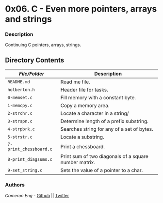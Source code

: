 # 0x06. C - Even more pointers, arrays and strings
### Description
Continuing C pointers, arrays, strings.

## Directory Contents

|   ***File/Folder***    |  **Description**                       |
|---------------|---------------------------------------|
| `README.md` |  Read me file. |
| `holberton.h` | Header file for tasks. |
| `0-memset.c` | Fill memory with a constant byte. |
| `1-memcpy.c` | Copy a memory area. |
| `2-strchr.c` | Locate a character in a string/ |
| `3-strspn.c` | Determine length of a prefix substring. |
| `4-strpbrk.c` | Searches string for any of a set of bytes. |
| `5-strstr.c` | Locate a substring. |
| `7-print_chessboard.c` | Print a chessboard. |
| `8-print_diagsums.c` | Print sum of two diagonals of a square number matrix. |
| `9-set_string.c` | Sets the value of a pointer to a char. |

### Authors
*Cameron Eng* - [Github](https://github.com/c_eng/) || [Twitter](https://twitter.com/c33Eng)
